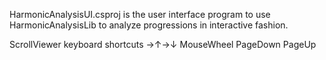 ﻿HarmonicAnalysisUI.csproj is the user interface program to use HarmonicAnalysisLib to analyze progressions in interactive fashion.

ScrollViewer keyboard shortcuts →↑→↓ MouseWheel PageDown PageUp
